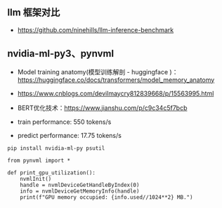 


## llm 框架对比


- https://github.com/ninehills/llm-inference-benchmark





## nvidia-ml-py3、pynvml

- Model training anatomy(模型训练解剖 - huggingface )：https://huggingface.co/docs/transformers/model_memory_anatomy
- https://www.cnblogs.com/devilmaycry812839668/p/15563995.html
- BERT优化技术：https://www.jianshu.com/p/c9c34c5f7bcb



- train performance: 550 tokens/s
- predict performance: 17.75 tokens/s




```
pip install nvidia-ml-py psutil
```



```
from pynvml import *

def print_gpu_utilization():
    nvmlInit()
    handle = nvmlDeviceGetHandleByIndex(0)
    info = nvmlDeviceGetMemoryInfo(handle)
    print(f"GPU memory occupied: {info.used//1024**2} MB.")

```






